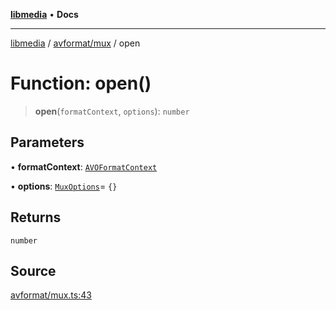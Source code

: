 [**libmedia**](../../../README.md) • **Docs**

***

[libmedia](../../../README.md) / [avformat/mux](../README.md) / open

# Function: open()

> **open**(`formatContext`, `options`): `number`

## Parameters

• **formatContext**: [`AVOFormatContext`](../../AVFormatContext/interfaces/AVOFormatContext.md)

• **options**: [`MuxOptions`](../type-aliases/MuxOptions.md)= `{}`

## Returns

`number`

## Source

[avformat/mux.ts:43](https://github.com/zhaohappy/libmedia/blob/a88305ff5d10e91621f2d71d24c72fc85681b8f7/src/avformat/mux.ts#L43)
